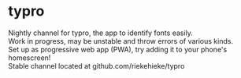 # typro
Nightly channel for typro, the app to identify fonts easily. <br>
Work in progress, may be unstable and throw errors of various kinds. <br>
Set up as progressive web app (PWA), try adding it to your phone's homescreen! <br>
Stable channel located at github.com/riekehieke/typro
